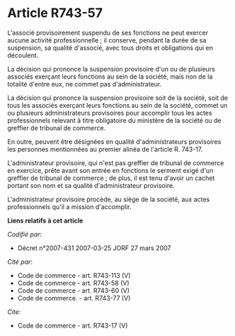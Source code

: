 # Article R743-57

L'associé provisoirement suspendu de ses fonctions ne peut exercer aucune activité professionnelle ; il conserve, pendant la
durée de sa suspension, sa qualité d'associé, avec tous droits et obligations qui en découlent. 

La décision qui prononce la suspension provisoire d'un ou de plusieurs associés exerçant leurs fonctions au sein de la
société, mais non de la totalité d'entre eux, ne commet pas d'administrateur. 

La décision qui prononce la suspension provisoire soit de la société, soit de tous les associés exerçant leurs fonctions au
sein de la société, commet un ou plusieurs administrateurs provisoires pour accomplir tous les actes professionnels relevant
à titre obligatoire du ministère de la société ou de greffier de tribunal de commerce. 

En outre, peuvent être désignées en qualité d'administrateurs provisoires les personnes mentionnées au premier alinéa de
l'article R. 743-17. 

L'administrateur provisoire, qui n'est pas greffier de tribunal de commerce en exercice, prête avant son entrée en fonctions
le serment exigé d'un greffier de tribunal de commerce ; de plus, il est tenu d'avoir un cachet portant son nom et sa qualité
d'administrateur provisoire. 

L'administrateur provisoire procède, au siège de la société, aux actes professionnels qu'il a mission d'accomplir.

**Liens relatifs à cet article**

_Codifié par_:

  - Décret n°2007-431 2007-03-25 JORF 27 mars 2007

_Cité par_:

  - Code de commerce - art. R743-113 (V)
  - Code de commerce - art. R743-58 (V)
  - Code de commerce - art. R743-60 (V)
  - Code de commerce. - art. R743-77 (V)

_Cite_:

  - Code de commerce - art. R743-17 (V)
